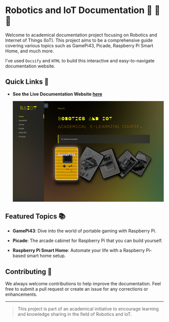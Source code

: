 # Robotics and IoT Documentation :robot: :wrench: :house_with_garden:

Welcome to academical documentation project focusing on Robotics and Internet of Things (IoT). This project aims to be a comprehensive guide covering various topics such as GamePi43, Picade, Raspberry Pi Smart Home, and much more.

I've used `Docsify` and `HTML` to build this interactive and easy-to-navigate documentation website.

## Quick Links :link:

- **See the Live Documentation Website [here](https://34panda.github.io/docsify)**
  
  ![Website Preview](web.png)

## Featured Topics :books:

- **GamePi43**: Dive into the world of portable gaming with Raspberry Pi.
  
- **Picade**: The arcade cabinet for Raspberry Pi that you can build yourself.
  
- **Raspberry Pi Smart Home**: Automate your life with a Raspberry Pi-based smart home setup.

## Contributing :handshake:

We always welcome contributions to help improve the documentation. Feel free to submit a pull request or create an issue for any corrections or enhancements.

---

> This project is part of an academical initiative to encourage learning and knowledge sharing in the field of Robotics and IoT.
